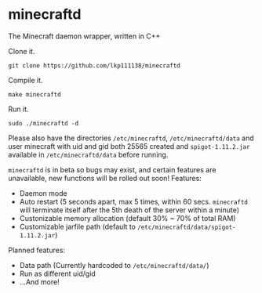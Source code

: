 # minecraftd
The Minecraft daemon wrapper, written in C++

Clone it.

```git clone https://github.com/lkp111138/minecraftd```

Compile it.

```make minecraftd```

Run it.

```sudo ./minecraftd -d```

Please also have the directories ```/etc/minecraftd```, ```/etc/minecraftd/data``` and user minecraft with uid and gid both 25565 created and ```spigot-1.11.2.jar``` available in ```/etc/minecraftd/data``` before running.

```minecraftd``` is in beta so bugs may exist, and certain features are unavailable, new functions will be rolled out soon!
Features:
- Daemon mode
- Auto restart (5 seconds apart, max 5 times, within 60 secs. ```minecraftd``` will terminate itself after the 5th death of the server within a minute)
- Custonizable memory allocation (default 30% ~ 70% of total RAM)
- Customizable jarfile path (default to ```/etc/minecraftd/data/spigot-1.11.2.jar```)

Planned features: 
- Data path (Currently hardcoded to ```/etc/minecraftd/data/```)
- Run as different uid/gid
- ...And more!
